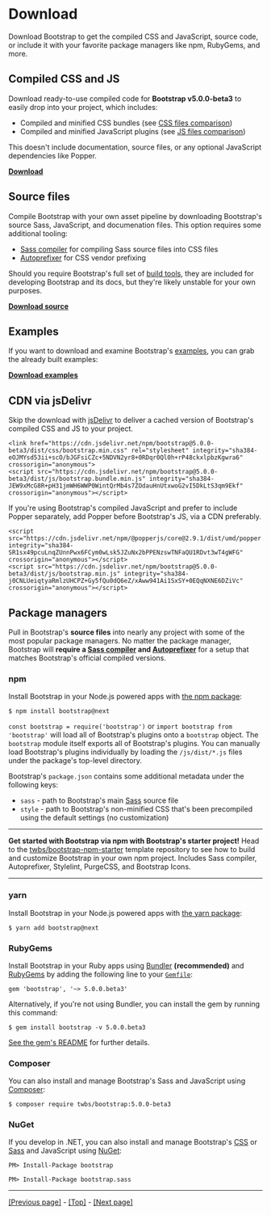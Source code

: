 # Download

Download Bootstrap to get the compiled CSS and JavaScript, source code, or include it with your favorite package managers like npm, RubyGems, and more.

## Compiled CSS and JS

Download ready-to-use compiled code for **Bootstrap v5.0.0-beta3** to easily drop into your project, which includes:

* Compiled and minified CSS bundles (see [CSS files comparison]()) <!-- link to next page, Contents (header: 'CSS files') -->
* Compiled and minified JavaScript plugins (see [JS files comparison]()) <!-- link to next page, Contents (header: 'JS files') -->

This doesn't include documentation, source files, or any optional JavaScript dependencies like Popper.

**[Download](https://github.com/twbs/bootstrap/releases/download/v5.0.0-beta3/bootstrap-5.0.0-bta3-dis.zip)**

## Source files

Compile Bootstrap with your own asset pipeline by downloading Bootstrap's source Sass, JavaScript, and documenation files. This option requires some additional tooling:

* [Sass compiler]() for compiling Sass source files into CSS files <!-- link to 'Build tools' page, header 'Sass' -->
* [Autoprefixer](https://github.com/postcss/autoprefixer) for CSS vendor prefixing

Should you require Bootstrap's full set of [build tools](), they are included for developing Bootstrap and its docs, but they're likely unstable for your own purposes. <!-- link to 'Build tools' page, header 'Tooling setup' -->

**[Download source](https://github.com/twbs/bootstrap/archive/v5.0.0-beta3.zip)**

## Examples

If you want to download and examine Bootstrap's [examples](), you can grab the already built examples:

**[Download examples](https://github.com/twbs/bootstrap/releases/download/v5.0.0-beta/bootstrap-5.0.0-beta3-examples.zip)**

## CDN via jsDelivr

Skip the download with [jsDelivr](https://www.jsdelivr.com/) to deliver a cached version of Bootstrap's compiled CSS and JS to your project.
```
<link href="https://cdn.jsdelivr.net/npm/bootstrap@5.0.0-beta3/dist/css/bootstrap.min.css" rel="stylesheet" integrity="sha384-eOJMYsd53ii+scO/bJGFsiCZc+5NDVN2yr8+0RDqr0Ql0h+rP48ckxlpbzKgwra6" crossorigin="anonymous">
<script src="https://cdn.jsdelivr.net/npm/bootstrap@5.0.0-beta3/dist/js/bootstrap.bundle.min.js" integrity="sha384-JEW9xMcG8R+pH31jmWH6WWP0WintQrMb4s7ZOdauHnUtxwoG2vI5DkLtS3qm9Ekf" crossorigin="anonymous"></script>
```
If you're using Bootstrap's compiled JavaScript and prefer to include Popper separately, add Popper before Bootstrap's JS, via a CDN preferably.
```
<script src="https://cdn.jsdelivr.net/npm/@popperjs/core@2.9.1/dist/umd/popper.min.js" integrity="sha384-SR1sx49pcuLnqZUnnPwx6FCym0wLsk5JZuNx2bPPENzswTNFaQU1RDvt3wT4gWFG" crossorigin="anonymous"></script>
<script src="https://cdn.jsdelivr.net/npm/bootstrap@5.0.0-beta3/dist/js/bootstrap.min.js" integrity="sha384-j0CNLUeiqtyaRmlzUHCPZ+Gy5fQu0dQ6eZ/xAww941Ai1SxSY+0EQqNXNE6DZiVc" crossorigin="anonymous"></script>
```

## Package managers

Pull in Bootstrap's **source files** into nearly any project with some of the most popular package managers. No matter the package manager, Bootstrap will **require a [Sass compiler]() and [Autoprefixer](https://github.com/postcss/autoprefixer)** for a setup that matches Bootstrap's official compiled versions. <!-- for 'Sass complier', link to 'Build tools' page, header: 'Sass' -->

### npm

Install Bootstrap in your Node.js powered apps with [the npm package](https://www.npmjs.com/package/bootstrap):
``` 
$ npm install bootstrap@next
```
`const bootstrap = require('bootstrap')` or `import bootstrap from 'bootstrap'` will load all of Bootstrap's plugins onto a `bootstrap` object. The `bootstrap` module itself exports all of Bootstrap's plugins. You can manually load Bootstrap's plugins individually by loading the `/js/dist/*.js` files under the package's top-level directory.

Bootstrap's `package.json` contains some additional metadata under the following keys:

* `sass` - path to Bootstrap's main [Sass](https://sass-lang.com/) source file
* `style` - path to Bootstrap's non-minified CSS that's been precompiled using the default settings (no customization)

<hr>

**Get started with Bootstrap via npm with Bootstrap's starter project!** Head to the [twbs/bootstrap-npm-starter](https://github.com/twbs/bootstrap-npm-starter) template repository to see how to build and customize Bootstrap in your own npm project. Includes Sass compiler, Autoprefixer, Stylelint, PurgeCSS, and Bootstrap Icons.

<hr>

### yarn

Install Bootstrap in your Node.js powered apps with [the yarn package](https://classic.yarnpkg.com/en/package/bootstrap):
```
$ yarn add bootstrap@next
```

### RubyGems

Install Bootstrap in your Ruby apps using [Bundler](https://bundler.io/) **(recommended)** and [RubyGems](https://rubygems.org/) by adding the following line to your [`Gemfile`](https://bundler.io/gemfile.html):
```
gem 'bootstrap', '~> 5.0.0.beta3'
```
Alternatively, if you're not using Bundler, you can install the gem by running this command:
```
$ gem install bootstrap -v 5.0.0.beta3
```
[See the gem's README](https://github.com/twbs/bootstrap-rubygem/blob/master/README.md) for further details.

### Composer

You can also install and manage Bootstrap's Sass and JavaScript using [Composer](https://getcomposer.org/):
```
$ composer require twbs/bootstrap:5.0.0-beta3
```

### NuGet

If you develop in .NET, you can also install and manage Bootstrap's [CSS](https://www.nuget.org/packages/bootstrap/) or [Sass](https://www.nuget.org/packages/bootstrap.sass/) and JavaScript using [NuGet](https://www.nuget.org/):
```
PM> Install-Package bootstrap
```
```
PM> Install-Package bootstrap.sass
```

<hr>

[[Previous page]](https://github.com/AndrewSRea/My_Learning_Port/tree/main/Bootstrap/Getting_Started/Introduction#introduction) - [[Top]](https://github.com/AndrewSRea/My_Learning_Port/tree/main/Bootstrap/Getting_Started/Download#download) - [[Next page]](https://github.com/AndrewSRea/My_Learning_Port/tree/main/Bootstrap/Getting_Started/Contents#contents)